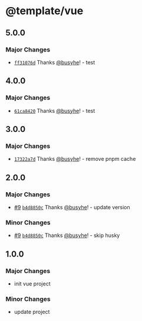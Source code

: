 # @template/vue

## 5.0.0

### Major Changes

- [`ff31076d`](https://github.com/busyhe/monorepo-template/commit/ff31076d5fed61a559410be9b11548f297403a9e) Thanks [@busyhe](https://github.com/busyhe)! - test

## 4.0.0

### Major Changes

- [`61ca8420`](https://github.com/busyhe/monorepo-template/commit/61ca8420d84a2533154f146cabe98ad2517e6465) Thanks [@busyhe](https://github.com/busyhe)! - test

## 3.0.0

### Major Changes

- [`17322a7d`](https://github.com/busyhe/monorepo-template/commit/17322a7db9005b9b0f35a32ea1a1f88fe2a72d7f) Thanks [@busyhe](https://github.com/busyhe)! - remove pnpm cache

## 2.0.0

### Major Changes

- [#9](https://github.com/busyhe/monorepo-template/pull/9) [`b4d8850c`](https://github.com/busyhe/monorepo-template/commit/b4d8850cbfb5b6dd52fb5993bb0c1751edb67aac) Thanks [@busyhe](https://github.com/busyhe)! - update version

### Minor Changes

- [#9](https://github.com/busyhe/monorepo-template/pull/9) [`b4d8850c`](https://github.com/busyhe/monorepo-template/commit/b4d8850cbfb5b6dd52fb5993bb0c1751edb67aac) Thanks [@busyhe](https://github.com/busyhe)! - skip husky

## 1.0.0

### Major Changes

- init vue project

### Minor Changes

- update project
